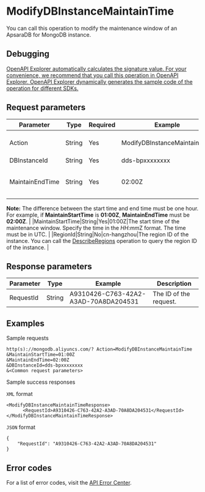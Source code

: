 # ModifyDBInstanceMaintainTime

You can call this operation to modify the maintenance window of an ApsaraDB for MongoDB instance.

## Debugging

[OpenAPI Explorer automatically calculates the signature value. For your convenience, we recommend that you call this operation in OpenAPI Explorer. OpenAPI Explorer dynamically generates the sample code of the operation for different SDKs.](https://api.aliyun.com/#product=Dds&api=ModifyDBInstanceMaintainTime&type=RPC&version=2015-12-01)

## Request parameters

|Parameter|Type|Required|Example|Description|
|---------|----|--------|-------|-----------|
|Action|String|Yes|ModifyDBInstanceMaintainTime|The operation that you want to perform. Set the value to **ModifyDBInstanceMaintainTime**. |
|DBInstanceId|String|Yes|dds-bpxxxxxxxx|The ID of an instance. |
|MaintainEndTime|String|Yes|02:00Z|The end time of the maintenance window. Specify the time in the *HH:mmZ* format. The time must be in UTC.

 **Note:** The difference between the start time and end time must be one hour. For example, if **MaintainStartTime** is **01:00Z**, **MaintainEndTime** must be **02:00Z**. |
|MaintainStartTime|String|Yes|01:00Z|The start time of the maintenance window. Specify the time in the *HH:mm*Z format. The time must be in UTC. |
|RegionId|String|No|cn-hangzhou|The region ID of the instance. You can call the [DescribeRegions](~~61933~~) operation to query the region ID of the instance. |

## Response parameters

|Parameter|Type|Example|Description|
|---------|----|-------|-----------|
|RequestId|String|A9310426-C763-42A2-A3AD-70A8DA204531|The ID of the request. |

## Examples

Sample requests

```
http(s)://mongodb.aliyuncs.com/? Action=ModifyDBInstanceMaintainTime
&MaintainStartTime=01:00Z
&MaintainEndTime=02:00Z
&DBInstanceId=dds-bpxxxxxxxx
&<Common request parameters>
```

Sample success responses

`XML` format

```
<ModifyDBInstanceMaintainTimeResponse>
	  <RequestId>A9310426-C763-42A2-A3AD-70A8DA204531</RequestId>
</ModifyDBInstanceMaintainTimeResponse>
```

`JSON` format

```
{
	"RequestId": "A9310426-C763-42A2-A3AD-70A8DA204531"
}
```

## Error codes

For a list of error codes, visit the [API Error Center](https://error-center.alibabacloud.com/status/product/Dds).

